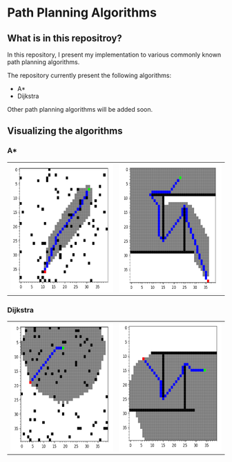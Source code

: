 # Path Planning Algorithms

## What is in this repositroy?

In this repository, I present my implementation to various commonly known path planning algorithms.

The repository currently present the following algorithms:

- A*
- Dijkstra

Other path planning algorithms will be added soon.

## Visualizing the algorithms
### A*
<table>
   <tr>
    <td> <img src="README_Files/Astar_1.png" width = 300px height = 300px ></td>
    <td><img src="README_Files/Astar_2.png" width = 300px height = 300px></td>
   </tr> 
</table>

### Dijkstra
<table>
   <tr>
    <td> <img src="README_Files/Dijkstra_1.png" width = 300px height = 300px ></td>
    <td><img src="README_Files/Dijkstra_2.png" width = 300px height = 300px></td>
   </tr> 
</table>
